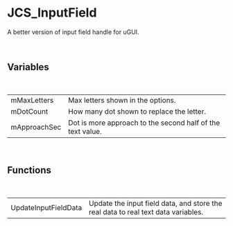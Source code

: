<div id="content-header">
  <h1>JCS_InputField</h1>
</div>

<p>
  A better version of input field handle for uGUI.
</p>


<br/>
<h2>Variables</h2>
<br/>

<table>
  <tr>
    <td>mMaxLetters</td>
    <td>Max letters shown in the options.</td>
  </tr>
  <tr>
    <td>mDotCount</td>
    <td>How many dot shown to replace the letter.</td>
  </tr>
  <tr>
    <td>mApproachSec</td>
    <td>Dot is more approach to the second half of the text value.</td>
  </tr>
</table>


<br/>
<h2>Functions</h2>
<br/>

<table>
  <tr>
    <td>UpdateInputFieldData</td>
    <td>
      Update the input field data, and store the real data to real
      text data variables.
    </td>
  </tr>
</table>
